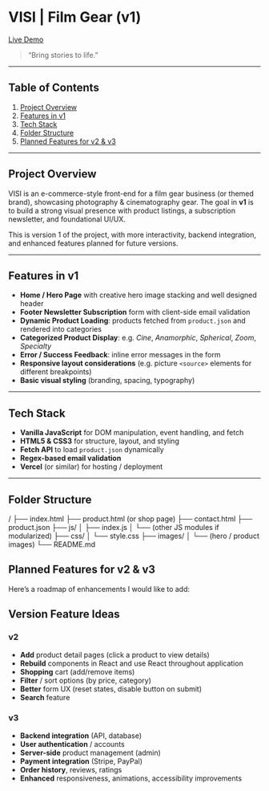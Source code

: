 # VISI | Film Gear (v1)

[Live Demo](https://e-commerce-q83v-6w1veu9sa-kevin-andersons-projects-98ba4cd9.vercel.app/)  

> “Bring stories to life.”  

---

## Table of Contents

1. [Project Overview](#project-overview)  
2. [Features in v1](#features-in-v1)  
3. [Tech Stack](#tech-stack)  
4. [Folder Structure](#folder-structure)  
5. [Planned Features for v2 & v3](#planned-features-for-v2--v3)  

---

## Project Overview

VISI is an e-commerce-style front-end for a film gear business (or themed brand), showcasing photography & cinematography gear. The goal in **v1** is to build a strong visual presence with product listings, a subscription newsletter, and foundational UI/UX.  

This is version 1 of the project, with more interactivity, backend integration, and enhanced features planned for future versions.

---

## Features in v1

- **Home / Hero Page** with creative hero image stacking and well designed header  
- **Footer Newsletter Subscription** form with client-side email validation  
- **Dynamic Product Loading**: products fetched from `product.json` and rendered into categories  
- **Categorized Product Display**: e.g. *Cine*, *Anamorphic*, *Spherical*, *Zoom*, *Specialty*  
- **Error / Success Feedback**: inline error messages in the form  
- **Responsive layout considerations** (e.g. picture `<source>` elements for different breakpoints)  
- **Basic visual styling** (branding, spacing, typography)  

---

## Tech Stack

- **Vanilla JavaScript** for DOM manipulation, event handling, and fetch  
- **HTML5 & CSS3** for structure, layout, and styling  
- **Fetch API** to load `product.json` dynamically  
- **Regex-based email validation**  
- **Vercel** (or similar) for hosting / deployment  

---

## Folder Structure
/
├── index.html
├── product.html (or shop page)
├── contact.html
├── product.json
├── js/
│ ├── index.js
│ └── (other JS modules if modularized)
├── css/
│ └── style.css
├── images/
│ └── (hero / product images)
└── README.md

## Planned Features for v2 & v3

Here’s a roadmap of enhancements I would like to add:
## Version Feature Ideas

### v2
- **Add** product detail pages (click a product to view details)  
- **Rebuild** components in React and use React throughout application  
- **Shopping** cart (add/remove items)  
- **Filter** / sort options (by price, category)  
- **Better** form UX (reset states, disable button on submit)  
- **Search** feature  

### v3
- **Backend integration** (API, database)  
- **User authentication** / accounts  
- **Server-side** product management (admin)  
- **Payment integration** (Stripe, PayPal)  
- **Order history**, reviews, ratings  
- **Enhanced** responsiveness, animations, accessibility improvements  
